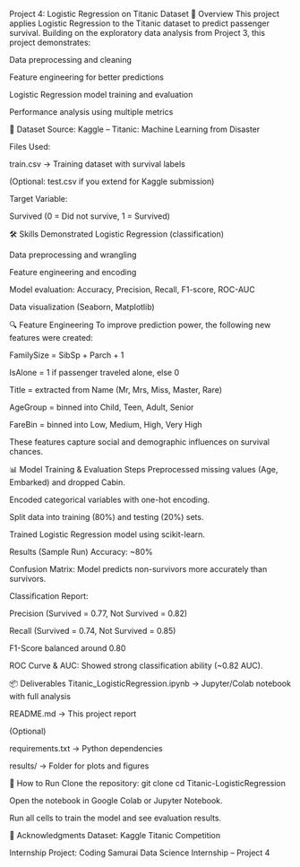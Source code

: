 Project 4: Logistic Regression on Titanic Dataset
📌 Overview
This project applies Logistic Regression to the Titanic dataset to predict passenger survival.
Building on the exploratory data analysis from Project 3, this project demonstrates:

Data preprocessing and cleaning

Feature engineering for better predictions

Logistic Regression model training and evaluation

Performance analysis using multiple metrics

📂 Dataset
Source: Kaggle – Titanic: Machine Learning from Disaster

Files Used:

train.csv → Training dataset with survival labels

(Optional: test.csv if you extend for Kaggle submission)

Target Variable:

Survived (0 = Did not survive, 1 = Survived)

🛠️ Skills Demonstrated
Logistic Regression (classification)

Data preprocessing and wrangling

Feature engineering and encoding

Model evaluation: Accuracy, Precision, Recall, F1-score, ROC-AUC

Data visualization (Seaborn, Matplotlib)

🔍 Feature Engineering
To improve prediction power, the following new features were created:

FamilySize = SibSp + Parch + 1

IsAlone = 1 if passenger traveled alone, else 0

Title = extracted from Name (Mr, Mrs, Miss, Master, Rare)

AgeGroup = binned into Child, Teen, Adult, Senior

FareBin = binned into Low, Medium, High, Very High

These features capture social and demographic influences on survival chances.

📊 Model Training & Evaluation
Steps
Preprocessed missing values (Age, Embarked) and dropped Cabin.

Encoded categorical variables with one-hot encoding.

Split data into training (80%) and testing (20%) sets.

Trained Logistic Regression model using scikit-learn.

Results (Sample Run)
Accuracy: ~80%

Confusion Matrix: Model predicts non-survivors more accurately than survivors.

Classification Report:

Precision (Survived = 0.77, Not Survived = 0.82)

Recall (Survived = 0.74, Not Survived = 0.85)

F1-Score balanced around 0.80

ROC Curve & AUC: Showed strong classification ability (~0.82 AUC).

📦 Deliverables
Titanic_LogisticRegression.ipynb → Jupyter/Colab notebook with full analysis

README.md → This project report

(Optional)

requirements.txt → Python dependencies

results/ → Folder for plots and figures

🚀 How to Run
Clone the repository:
git clone <your-repo-link>
cd Titanic-LogisticRegression

Open the notebook in Google Colab or Jupyter Notebook.

Run all cells to train the model and see evaluation results.

🙌 Acknowledgments
Dataset: Kaggle Titanic Competition

Internship Project: Coding Samurai Data Science Internship – Project 4
